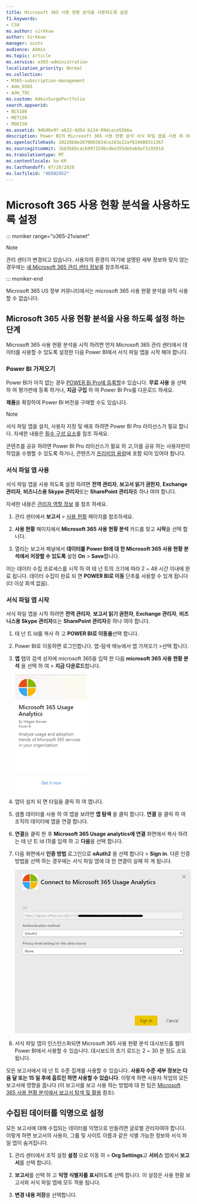 ```yaml
---
title: Microsoft 365 사용 현황 분석을 사용하도록 설정
f1.keywords:
- CSH
ms.author: sirkkuw
author: Sirkkuw
manager: scotv
audience: Admin
ms.topic: article
ms.service: o365-administration
localization_priority: Normal
ms.collection:
- M365-subscription-management
- Adm_O365
- Adm_TOC
ms.custom: AdminSurgePortfolio
search.appverid:
- BCS160
- MET150
- MOE150
ms.assetid: 9db96e9f-a622-4d5d-b134-09dcace55b6a
description: Power BI의 Microsoft 365 사용 현황 분석 서식 파일 앱을 사용 하 여 테 넌 트에 대 한 데이터 수집을 시작 하는 방법을 알아봅니다.
ms.openlocfilehash: 20228b0e2070065834ce203e22af619480311367
ms.sourcegitcommit: 1b83b6bcacb997324bc4be355deba6daf319591d
ms.translationtype: MT
ms.contentlocale: ko-KR
ms.lasthandoff: 07/28/2020
ms.locfileid: "46502952"
---
```

# <a name="enable-microsoft-365-usage-analytics"></a>Microsoft 365 사용 현황 분석을 사용하도록 설정

::: moniker range="o365-21vianet"

> [!NOTE]
> 관리 센터가 변경되고 있습니다. 사용자의 환경이 여기에 설명된 세부 정보와 맞지 않는 경우에는 [새 Microsoft 365 관리 센터 정보](https://docs.microsoft.com/microsoft-365/admin/microsoft-365-admin-center-preview?view=o365-21vianet)를 참조하세요.

::: moniker-end

Microsoft 365 US 정부 커뮤니티에서는 microsoft 365 사용 현황 분석을 아직 사용할 수 없습니다.
  
## <a name="steps-to-enable-microsoft-365-usage-analytics"></a>Microsoft 365 사용 현황 분석을 사용 하도록 설정 하는 단계

Microsoft 365 사용 현황 분석을 시작 하려면 먼저 Microsoft 365 관리 센터에서 데이터를 사용할 수 있도록 설정한 다음 Power BI에서 서식 파일 앱을 시작 해야 합니다.
  
### <a name="get-power-bi"></a>Power BI 가져오기

Power BI가 아직 없는 경우 [POWER Bi Pro에 등록할](https://go.microsoft.com/fwlink/p/?linkid=845347)수 있습니다. **무료 사용** 을 선택 하 여 평가판에 등록 하거나, **지금 구입** 하 여 Power BI Pro를 다운로드 하세요.
  
  
**제품**을 확장하여 Power BI 버전을 구매할 수도 있습니다. 

> [!NOTE]
> 서식 파일 앱을 설치, 사용자 지정 및 배포 하려면 Power BI Pro 라이선스가 필요 합니다. 자세한 내용은 [필수 구성 요소](https://docs.microsoft.com/power-bi/service-template-apps-install-distribute?source=docs#prerequisites)를 참조 하세요.

콘텐츠를 공유 하려면 Power BI Pro 라이선스가 필요 하 고,이를 공유 하는 사용자만이 작업을 수행할 수 있도록 하거나, 콘텐츠가 [프리미엄 용량](https://docs.microsoft.com/power-bi/service-premium-what-is)에 포함 되어 있어야 합니다. 
  
### <a name="enable-the-template-app"></a>서식 파일 앱 사용

서식 파일 앱을 사용 하도록 설정 하려면 **전역 관리자**, **보고서 읽기 권한자**, **Exchange 관리자**, **비즈니스용 Skype 관리자**또는 **SharePoint 관리자**중 하나 여야 합니다. 
  
자세한 내용은 [관리자 역할 정보](../add-users/about-admin-roles.md) 를 참조 하세요. 
  
1. 관리 센터에서 **보고서** \> <a href="https://go.microsoft.com/fwlink/p/?linkid=2074756" target="_blank">사용 현황</a> 페이지를 참조하세요. 
    
2. **사용 현황** 페이지에서 **Microsoft 365 사용 현황 분석** 카드를 찾고 **시작**을 선택 합니다.
    
3. 열리는 보고서 패널에서 **데이터를 Power BI에 대 한 Microsoft 365 사용 현황 분석에서 저장할 수 있도록** 설정 **On** \> **Save**합니다. 
  
이는 데이터 수집 프로세스를 시작 하 여 테 넌 트의 크기에 따라 2 ~ 48 시간 이내에 완료 됩니다. 데이터 수집이 완료 되 면 **POWER BI로 이동** 단추를 사용할 수 있게 됩니다 (더 이상 회색 없음). 
    
### <a name="initiate-the-template-app"></a>서식 파일 앱 시작

서식 파일 앱을 시작 하려면 **전역 관리자**, **보고서 읽기 권한자**, **Exchange 관리자**, **비즈니스용 Skype 관리자**또는 **SharePoint 관리자**중 하나 여야 합니다. 
  
1. 테 넌 트 Id를 복사 하 고 **POWER BI로 이동을**선택 합니다.
    
2.  Power BI로 이동하면 로그인합니다. 앱-탐색 메뉴에서 앱 가져오기 >선택 합니다.    
  
3. **앱** 탭의 검색 상자에 microsoft 365을 입력 한 다음 **microsoft 365 사용 현황 분석** 을 선택 하 여 \> **지금 다운로드**합니다.

    [![지금 받기 선택](../../media/78102250-9874-4a32-8365-436f13560b52.png)](https://app.powerbi.com/groups/me/getapps/services/cia_microsoft365.microsoft-365-usage-analytics)
    
4.  앱이 설치 되 면 타일을 클릭 하 여 엽니다.

5.  샘플 데이터를 사용 하 여 앱을 보려면 **앱 탐색** 을 클릭 합니다. **연결** 을 클릭 하 여 조직의 데이터에 앱을 연결 합니다.

6.  **연결**을 클릭 한 후 **Microsoft 365 Usage analytics에 연결** 화면에서 복사 하려는 테 넌 트 Id (1)를 입력 하 고 **다음**을 선택 합니다.
    
7. 다음 화면에서 **인증 방법** 로그인으로 **oAuth2** 을 선택 합니다 \> **Sign in**. 다른 인증 방법을 선택 하는 경우에는 서식 파일 앱에 대 한 연결이 실패 하 게 됩니다.
    
    ![Choose oAuth2 as authentication method](../../media/ac85a360-c278-4c60-8aa3-68f4828f1d96.png)
  
8. 서식 파일 앱이 인스턴스화되면 Microsoft 365 사용 현황 분석 대시보드를 웹의 Power BI에서 사용할 수 있습니다. 대시보드의 초기 로드는 2 ~ 30 분 정도 소요 됩니다.
  
모든 보고서에서 테 넌 트 수준 집계를 사용할 수 있습니다. **사용자 수준 세부 정보는 다음 달 또는 15 일 후에 옵트인 하면 사용할 수 있습니다**. 이렇게 하면 사용자 작업의 모든 보고서에 영향을 줍니다 (이 보고서를 보고 사용 하는 방법에 대 한 팁은 [Microsoft 365 사용 현황 분석에서 보고서 탐색 및 활용](navigate-and-utilize-reports.md) 참조).
    
## <a name="make-the-collected-data-anonymous"></a>수집된 데이터를 익명으로 설정

모든 보고서에 대해 수집되는 데이터를 익명으로 만들려면 글로벌 관리자여야 합니다. 이렇게 하면 보고서의 사용자, 그룹 및 사이트 이름과 같은 식별 가능한 정보와 서식 파일 앱이 숨겨집니다.
  
1. 관리 센터에서 조직 설정 **설정** 으로 이동 하 \> **Org Settings**고 **서비스** 탭에서 **보고서**를 선택 합니다.
    
2. **보고서**를 선택 하 고 **익명 식별자를 표시**하도록 선택 합니다. 이 설정은 사용 현황 보고서와 서식 파일 앱에 모두 적용 됩니다.
  
3. **변경 내용 저장**을 선택합니다.
